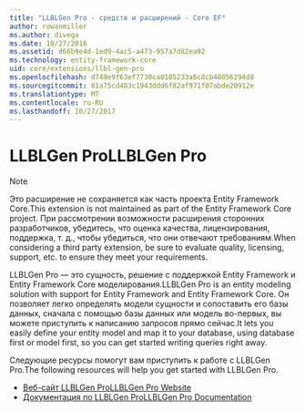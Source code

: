 ```yaml
---
title: "LLBLGen Pro - средств и расширений - Core EF"
author: rowanmiller
ms.author: divega
ms.date: 10/27/2016
ms.assetid: d66b9e4d-1ed9-4ac5-a473-957a7d82ea92
ms.technology: entity-framework-core
uid: core/extensions/llbl-gen-pro
ms.openlocfilehash: d749e9f63ef7730ca0185233a6c8cb48056294d8
ms.sourcegitcommit: 01a75cd483c1943ddd6f82af971f07abde20912e
ms.translationtype: MT
ms.contentlocale: ru-RU
ms.lasthandoff: 10/27/2017
---
```

# <a name="llblgen-pro"></a><span data-ttu-id="20bc7-102">LLBLGen Pro</span><span class="sxs-lookup"><span data-stu-id="20bc7-102">LLBLGen Pro</span></span>

> [!NOTE]  
> <span data-ttu-id="20bc7-103">Это расширение не сохраняется как часть проекта Entity Framework Core.</span><span class="sxs-lookup"><span data-stu-id="20bc7-103">This extension is not maintained as part of the Entity Framework Core project.</span></span> <span data-ttu-id="20bc7-104">При рассмотрении возможности расширения сторонних разработчиков, убедитесь, что оценка качества, лицензирования, поддержка, т. д., чтобы убедиться, что они отвечают требованиям.</span><span class="sxs-lookup"><span data-stu-id="20bc7-104">When considering a third party extension, be sure to evaluate quality, licensing, support, etc. to ensure they meet your requirements.</span></span>

<span data-ttu-id="20bc7-105">LLBLGen Pro — это сущность, решение с поддержкой Entity Framework и Entity Framework Core моделирования.</span><span class="sxs-lookup"><span data-stu-id="20bc7-105">LLBLGen Pro is an entity modeling solution with support for Entity Framework and Entity Framework Core.</span></span> <span data-ttu-id="20bc7-106">Он позволяет легко определять модели сущности и сопоставить его базы данных, сначала с помощью базы данных или модель во-первых, вы можете приступить к написанию запросов прямо сейчас.</span><span class="sxs-lookup"><span data-stu-id="20bc7-106">It lets you easily define your entity model and map it to your database, using database first or model first, so you can get started writing queries right away.</span></span>

<span data-ttu-id="20bc7-107">Следующие ресурсы помогут вам приступить к работе с LLBLGen Pro.</span><span class="sxs-lookup"><span data-stu-id="20bc7-107">The following resources will help you get started with LLBLGen Pro.</span></span>
* [<span data-ttu-id="20bc7-108">Веб-сайт LLBLGen Pro</span><span class="sxs-lookup"><span data-stu-id="20bc7-108">LLBLGen Pro Website</span></span>](https://www.llblgen.com/)
* [<span data-ttu-id="20bc7-109">Документация по LLBLGen Pro</span><span class="sxs-lookup"><span data-stu-id="20bc7-109">LLBLGen Pro Documentation</span></span>](http://www.llblgen.com/Pages/documentation.aspx)
